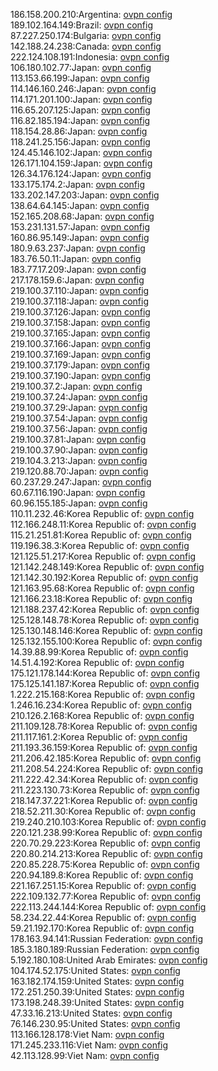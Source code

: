 186.158.200.210:Argentina: [ovpn config](vpn/186_158_200_210.ovpn)  
189.102.164.149:Brazil: [ovpn config](vpn/189_102_164_149.ovpn)  
87.227.250.174:Bulgaria: [ovpn config](vpn/87_227_250_174.ovpn)  
142.188.24.238:Canada: [ovpn config](vpn/142_188_24_238.ovpn)  
222.124.108.191:Indonesia: [ovpn config](vpn/222_124_108_191.ovpn)  
106.180.102.77:Japan: [ovpn config](vpn/106_180_102_77.ovpn)  
113.153.66.199:Japan: [ovpn config](vpn/113_153_66_199.ovpn)  
114.146.160.246:Japan: [ovpn config](vpn/114_146_160_246.ovpn)  
114.171.201.100:Japan: [ovpn config](vpn/114_171_201_100.ovpn)  
116.65.207.125:Japan: [ovpn config](vpn/116_65_207_125.ovpn)  
116.82.185.194:Japan: [ovpn config](vpn/116_82_185_194.ovpn)  
118.154.28.86:Japan: [ovpn config](vpn/118_154_28_86.ovpn)  
118.241.25.156:Japan: [ovpn config](vpn/118_241_25_156.ovpn)  
124.45.146.102:Japan: [ovpn config](vpn/124_45_146_102.ovpn)  
126.171.104.159:Japan: [ovpn config](vpn/126_171_104_159.ovpn)  
126.34.176.124:Japan: [ovpn config](vpn/126_34_176_124.ovpn)  
133.175.174.2:Japan: [ovpn config](vpn/133_175_174_2.ovpn)  
133.202.147.203:Japan: [ovpn config](vpn/133_202_147_203.ovpn)  
138.64.64.145:Japan: [ovpn config](vpn/138_64_64_145.ovpn)  
152.165.208.68:Japan: [ovpn config](vpn/152_165_208_68.ovpn)  
153.231.131.57:Japan: [ovpn config](vpn/153_231_131_57.ovpn)  
160.86.95.149:Japan: [ovpn config](vpn/160_86_95_149.ovpn)  
180.9.63.237:Japan: [ovpn config](vpn/180_9_63_237.ovpn)  
183.76.50.11:Japan: [ovpn config](vpn/183_76_50_11.ovpn)  
183.77.17.209:Japan: [ovpn config](vpn/183_77_17_209.ovpn)  
217.178.159.6:Japan: [ovpn config](vpn/217_178_159_6.ovpn)  
219.100.37.110:Japan: [ovpn config](vpn/219_100_37_110.ovpn)  
219.100.37.118:Japan: [ovpn config](vpn/219_100_37_118.ovpn)  
219.100.37.126:Japan: [ovpn config](vpn/219_100_37_126.ovpn)  
219.100.37.158:Japan: [ovpn config](vpn/219_100_37_158.ovpn)  
219.100.37.165:Japan: [ovpn config](vpn/219_100_37_165.ovpn)  
219.100.37.166:Japan: [ovpn config](vpn/219_100_37_166.ovpn)  
219.100.37.169:Japan: [ovpn config](vpn/219_100_37_169.ovpn)  
219.100.37.179:Japan: [ovpn config](vpn/219_100_37_179.ovpn)  
219.100.37.190:Japan: [ovpn config](vpn/219_100_37_190.ovpn)  
219.100.37.2:Japan: [ovpn config](vpn/219_100_37_2.ovpn)  
219.100.37.24:Japan: [ovpn config](vpn/219_100_37_24.ovpn)  
219.100.37.29:Japan: [ovpn config](vpn/219_100_37_29.ovpn)  
219.100.37.54:Japan: [ovpn config](vpn/219_100_37_54.ovpn)  
219.100.37.56:Japan: [ovpn config](vpn/219_100_37_56.ovpn)  
219.100.37.81:Japan: [ovpn config](vpn/219_100_37_81.ovpn)  
219.100.37.90:Japan: [ovpn config](vpn/219_100_37_90.ovpn)  
219.104.3.213:Japan: [ovpn config](vpn/219_104_3_213.ovpn)  
219.120.88.70:Japan: [ovpn config](vpn/219_120_88_70.ovpn)  
60.237.29.247:Japan: [ovpn config](vpn/60_237_29_247.ovpn)  
60.67.116.190:Japan: [ovpn config](vpn/60_67_116_190.ovpn)  
60.96.155.185:Japan: [ovpn config](vpn/60_96_155_185.ovpn)  
110.11.232.46:Korea Republic of: [ovpn config](vpn/110_11_232_46.ovpn)  
112.166.248.11:Korea Republic of: [ovpn config](vpn/112_166_248_11.ovpn)  
115.21.251.81:Korea Republic of: [ovpn config](vpn/115_21_251_81.ovpn)  
119.196.38.3:Korea Republic of: [ovpn config](vpn/119_196_38_3.ovpn)  
121.125.51.217:Korea Republic of: [ovpn config](vpn/121_125_51_217.ovpn)  
121.142.248.149:Korea Republic of: [ovpn config](vpn/121_142_248_149.ovpn)  
121.142.30.192:Korea Republic of: [ovpn config](vpn/121_142_30_192.ovpn)  
121.163.95.68:Korea Republic of: [ovpn config](vpn/121_163_95_68.ovpn)  
121.166.23.18:Korea Republic of: [ovpn config](vpn/121_166_23_18.ovpn)  
121.188.237.42:Korea Republic of: [ovpn config](vpn/121_188_237_42.ovpn)  
125.128.148.78:Korea Republic of: [ovpn config](vpn/125_128_148_78.ovpn)  
125.130.148.146:Korea Republic of: [ovpn config](vpn/125_130_148_146.ovpn)  
125.132.155.100:Korea Republic of: [ovpn config](vpn/125_132_155_100.ovpn)  
14.39.88.99:Korea Republic of: [ovpn config](vpn/14_39_88_99.ovpn)  
14.51.4.192:Korea Republic of: [ovpn config](vpn/14_51_4_192.ovpn)  
175.121.178.144:Korea Republic of: [ovpn config](vpn/175_121_178_144.ovpn)  
175.125.141.187:Korea Republic of: [ovpn config](vpn/175_125_141_187.ovpn)  
1.222.215.168:Korea Republic of: [ovpn config](vpn/1_222_215_168.ovpn)  
1.246.16.234:Korea Republic of: [ovpn config](vpn/1_246_16_234.ovpn)  
210.126.2.168:Korea Republic of: [ovpn config](vpn/210_126_2_168.ovpn)  
211.109.128.78:Korea Republic of: [ovpn config](vpn/211_109_128_78.ovpn)  
211.117.161.2:Korea Republic of: [ovpn config](vpn/211_117_161_2.ovpn)  
211.193.36.159:Korea Republic of: [ovpn config](vpn/211_193_36_159.ovpn)  
211.206.42.185:Korea Republic of: [ovpn config](vpn/211_206_42_185.ovpn)  
211.208.54.224:Korea Republic of: [ovpn config](vpn/211_208_54_224.ovpn)  
211.222.42.34:Korea Republic of: [ovpn config](vpn/211_222_42_34.ovpn)  
211.223.130.73:Korea Republic of: [ovpn config](vpn/211_223_130_73.ovpn)  
218.147.37.221:Korea Republic of: [ovpn config](vpn/218_147_37_221.ovpn)  
218.52.211.30:Korea Republic of: [ovpn config](vpn/218_52_211_30.ovpn)  
219.240.210.103:Korea Republic of: [ovpn config](vpn/219_240_210_103.ovpn)  
220.121.238.99:Korea Republic of: [ovpn config](vpn/220_121_238_99.ovpn)  
220.70.29.223:Korea Republic of: [ovpn config](vpn/220_70_29_223.ovpn)  
220.80.214.213:Korea Republic of: [ovpn config](vpn/220_80_214_213.ovpn)  
220.85.228.75:Korea Republic of: [ovpn config](vpn/220_85_228_75.ovpn)  
220.94.189.8:Korea Republic of: [ovpn config](vpn/220_94_189_8.ovpn)  
221.167.251.15:Korea Republic of: [ovpn config](vpn/221_167_251_15.ovpn)  
222.109.132.77:Korea Republic of: [ovpn config](vpn/222_109_132_77.ovpn)  
222.113.244.144:Korea Republic of: [ovpn config](vpn/222_113_244_144.ovpn)  
58.234.22.44:Korea Republic of: [ovpn config](vpn/58_234_22_44.ovpn)  
59.21.192.170:Korea Republic of: [ovpn config](vpn/59_21_192_170.ovpn)  
178.163.94.141:Russian Federation: [ovpn config](vpn/178_163_94_141.ovpn)  
185.3.180.189:Russian Federation: [ovpn config](vpn/185_3_180_189.ovpn)  
5.192.180.108:United Arab Emirates: [ovpn config](vpn/5_192_180_108.ovpn)  
104.174.52.175:United States: [ovpn config](vpn/104_174_52_175.ovpn)  
163.182.174.159:United States: [ovpn config](vpn/163_182_174_159.ovpn)  
172.251.250.39:United States: [ovpn config](vpn/172_251_250_39.ovpn)  
173.198.248.39:United States: [ovpn config](vpn/173_198_248_39.ovpn)  
47.33.16.213:United States: [ovpn config](vpn/47_33_16_213.ovpn)  
76.146.230.95:United States: [ovpn config](vpn/76_146_230_95.ovpn)  
113.166.128.178:Viet Nam: [ovpn config](vpn/113_166_128_178.ovpn)  
171.245.233.116:Viet Nam: [ovpn config](vpn/171_245_233_116.ovpn)  
42.113.128.99:Viet Nam: [ovpn config](vpn/42_113_128_99.ovpn)  
